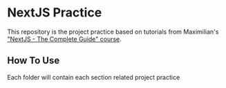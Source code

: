 # NextJS Practice

This repository is the project practice based on tutorials from Maximilian's  ["NextJS - The Complete Guide" course](https://acad.link/nextjs).

## How To Use

Each folder will contain each section related project practice